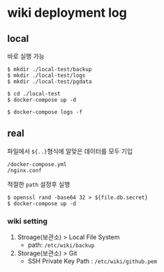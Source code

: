 # wiki deployment log

## local
바로 실행 가능
```
$ mkdir ./local-test/backup
$ mkdir ./local-test/logs
$ mkdir ./local-test/pgdata

$ cd ./local-test
$ docker-compose up -d

$ docker-compose logs -f
```

## real
파일에서 `${..}`형식에 알맞은 데이터를 모두 기입
```
/docker-compose.yml
/nginx.conf
```
적절한 `path` 설정후 실행
```
$ openssl rand -base64 32 > ${file.db.secret}
$ docker-compose up -d
```

### wiki setting
1. Stroage(보관소) > Local File System
    * path: `/etc/wiki/backup`
2. Storage(보관소) > Git
    * SSH Private Key Path : `/etc/wiki/github.pem`